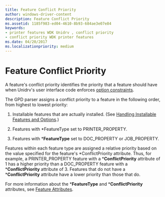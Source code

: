 ```yaml
---
title: Feature Conflict Priority
author: windows-driver-content
description: Feature Conflict Priority
ms.assetid: 1185f983-ed04-4610-8b93-684ae3e07e84
keywords:
- printer features WDK Unidrv , conflict priority
- conflict priority WDK printer features
ms.date: 04/20/2017
ms.localizationpriority: medium
---
```


# Feature Conflict Priority





A feature's conflict priority identifies the priority that a feature should have when Unidrv's user interface code enforces [option constraints](option-constraints.md).

The GPD parser assigns a conflict priority to a feature in the following order, from highest to lowest priority:

1.  Installable features that are actually installed. (See [Handling Installable Features and Options](handling-installable-features-and-options.md).)

2.  Features with \*FeatureType set to PRINTER\_PROPERTY.

3.  Features with \***FeatureType** set to DOC\_PROPERTY or JOB\_PROPERTY.

Features within each feature type are assigned a relative priority based on the value specified for the feature's \*ConflictPriority attribute. Thus, for example, a PRINTER\_PROPERTY feature with a \***ConflictPriority** attribute of 1 has a higher priority than a DOC\_PROPERTY feature with a \***ConflictPriority** attribute of 3. Features that do not have a \***ConflictPriority** attribute have a lower priority than those that do.

For more information about the \***FeatureType** and \***ConflictPriority** attributes, see [Feature Attributes](feature-attributes.md).

 

 




